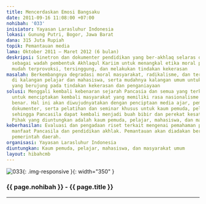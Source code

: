 ```yaml
---
title: Mencerdaskan Emosi Bangsaku
date: 2011-09-16 11:08:00 +07:00
nohibah: '033'
inisiator: Yayasan Larasluhur Indonesia
lokasi: Gunung Putri, Bogor, Jawa Barat
dana: 315 Juta Rupiah
topik: Pemantauan media
lama: Oktober 2011 – Maret 2012 (6 bulan)
deskripsi: Sinetron dan dokumenter pendidikan yang ber-akhlaq selaras dengan Pancasila
  sebagai wadah pembentuk Akhlaqul Kariim untuk menangkal etika moral pemuda yang
  mudah terprovoksi, tersinggung, dan melakukan tindakan kekerasan
masalah: Berkembangnya degradasi moral masyarakat, radikalisme, dan terorisme bahkan
  di kalangan pelajar dan mahasiswa, serta mudahnya kalangan umum untuk terprovokasi
  yang berujung pada tindakan kekerasan dan penganiayaan
solusi: Menggali kembali kebenaran sejarah Pancasia dan semua yang terkait di dalamnya
  untuk menciptakan kembali masyarakat yang memiliki rasa nasionalisme yang baik dan
  benar. Hal ini akan diwujudnyatakan dengan penciptaan media ajar, pembuatan film
  dokumenter, serta pelatihan dan seminar khusus untuk kaum pemuda, pelajar, dan mahasiswa
  sehingga Pancasila dapat kembali menjadi buah bibir dan perekat kesatuan bangsa.
  Pihak yang diuntungkan adalah kaum pemuda, pelajar, mahasiswa, dan masyarakat umum.
keberhasilan: Evaluasi dan pengadaan riset terkait mengenai pemahaman peserta tentang
  manfaat Pancasila dan pendidikan akhlak. Pemantauan akan diadakan bersama dengan
  pemerintah daerah.
organisasi: Yayasan Larasluhur Indonesia
diuntungkan: Kaum pemuda, pelajar, mahasiswa, dan masyarakat umum
layout: hibahcmb
---
```


![033](/static/img/hibahcmb/033.png){: .img-responsive }{: width="350" }

### {{ page.nohibah }} - {{ page.title }}

---
